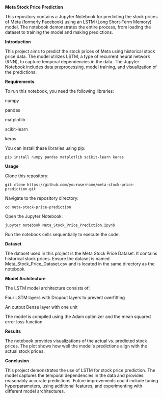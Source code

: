 **Meta Stock Price Prediction**

This repository contains a Jupyter Notebook for predicting the stock prices of Meta (formerly Facebook) using an LSTM (Long Short-Term Memory) model. The notebook demonstrates the entire process, from loading the dataset to training the model and making predictions.

**Introduction**

This project aims to predict the stock prices of Meta using historical stock price data. The model utilizes LSTM, a type of recurrent neural network (RNN), to capture temporal dependencies in the data. The Jupyter Notebook includes data preprocessing, model training, and visualization of the predictions.

**Requirements**

To run this notebook, you need the following libraries:

numpy

pandas

matplotlib

scikit-learn

keras


You can install these libraries using pip:

	pip install numpy pandas matplotlib scikit-learn keras
    
    
**Usage**

Clone this repository:

	git clone https://github.com/yourusername/meta-stock-price-prediction.git
  
Navigate to the repository directory:

	cd meta-stock-price-prediction
  
Open the Jupyter Notebook:

	jupyter notebook Meta_Stock_Price_Prediction.ipynb
  
Run the notebook cells sequentially to execute the code.


**Dataset**

The dataset used in this project is the Meta Stock Price Dataset. It contains historical stock prices. 
Ensure the dataset is named Meta_Stock_Price_Dataset.csv and is located in the same directory as the notebook.

**Model Architecture**

The LSTM model architecture consists of:


Four LSTM layers with Dropout layers to prevent overfitting

An output Dense layer with one unit

The model is compiled using the Adam optimizer and the mean squared error loss function.


**Results**

The notebook provides visualizations of the actual vs. predicted stock prices. The plot shows how well the model's predictions align with the actual stock prices.

**Conclusion**

This project demonstrates the use of LSTM for stock price prediction. The model captures the temporal dependencies in the data and provides reasonably accurate predictions. Future improvements could include tuning hyperparameters, using additional features, and experimenting with different model architectures.
